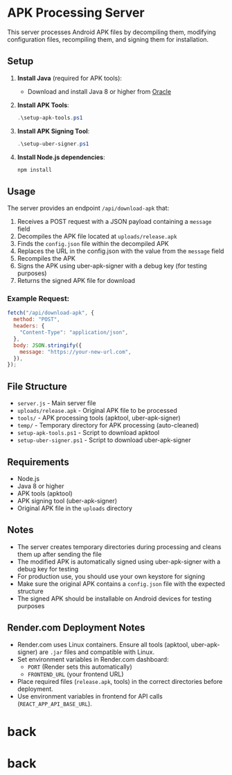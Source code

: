 # APK Processing Server

This server processes Android APK files by decompiling them, modifying configuration files, recompiling them, and signing them for installation.

## Setup

1. **Install Java** (required for APK tools):

   - Download and install Java 8 or higher from [Oracle](https://www.oracle.com/java/technologies/downloads/)

2. **Install APK Tools**:

   ```powershell
   .\setup-apk-tools.ps1
   ```

3. **Install APK Signing Tool**:

   ```powershell
   .\setup-uber-signer.ps1
   ```

4. **Install Node.js dependencies**:
   ```powershell
   npm install
   ```

## Usage

The server provides an endpoint `/api/download-apk` that:

1. Receives a POST request with a JSON payload containing a `message` field
2. Decompiles the APK file located at `uploads/release.apk`
3. Finds the `config.json` file within the decompiled APK
4. Replaces the URL in the config.json with the value from the `message` field
5. Recompiles the APK
6. Signs the APK using uber-apk-signer with a debug key (for testing purposes)
7. Returns the signed APK file for download

### Example Request:

```javascript
fetch("/api/download-apk", {
  method: "POST",
  headers: {
    "Content-Type": "application/json",
  },
  body: JSON.stringify({
    message: "https://your-new-url.com",
  }),
});
```

## File Structure

- `server.js` - Main server file
- `uploads/release.apk` - Original APK file to be processed
- `tools/` - APK processing tools (apktool, uber-apk-signer)
- `temp/` - Temporary directory for APK processing (auto-cleaned)
- `setup-apk-tools.ps1` - Script to download apktool
- `setup-uber-signer.ps1` - Script to download uber-apk-signer

## Requirements

- Node.js
- Java 8 or higher
- APK tools (apktool)
- APK signing tool (uber-apk-signer)
- Original APK file in the `uploads` directory

## Notes

- The server creates temporary directories during processing and cleans them up after sending the file
- The modified APK is automatically signed using uber-apk-signer with a debug key for testing
- For production use, you should use your own keystore for signing
- Make sure the original APK contains a `config.json` file with the expected structure
- The signed APK should be installable on Android devices for testing purposes

## Render.com Deployment Notes

- Render.com uses Linux containers. Ensure all tools (apktool, uber-apk-signer) are `.jar` files and compatible with Linux.
- Set environment variables in Render.com dashboard:
  - `PORT` (Render sets this automatically)
  - `FRONTEND_URL` (your frontend URL)
- Place required files (`release.apk`, tools) in the correct directories before deployment.
- Use environment variables in frontend for API calls (`REACT_APP_API_BASE_URL`).
# back
# back
